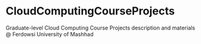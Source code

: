 # CloudComputingCourseProjects
Graduate-level Cloud Computing Course Projects description and materials @ Ferdowsi University of Mashhad
